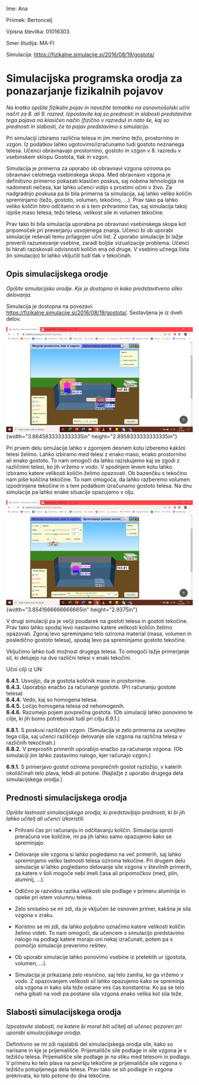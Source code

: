 Ime: Ana

Priimek: Bertoncelj

Vpisna številka: 01016303

Smer študija: MA-FI

Simulacija: <https://fizikalne.simulacije.si/2016/08/19/gostota/>

# Simulacijska programska orodja za ponazarjanje fizikalnih pojavov

*Na kratko opišite fizikalni pojav in navežite tematiko na osnovnošolski
učni načrt za 8. ali 9. razred. Izpostavite kaj so prednosti in slabosti
predstavitve tega pojava na klasičen način (fizično v razredu) in nato
še, kaj so prednosti in slabosti, če ta pojav predstavimo s simulacijo.*

Pri simulaciji izbiramo različna telesa in jim merimo težo, prostornino
in vzgon. Iz podatkov lahko ugotovimo/izračunamo tudi gostoto neznanega
telesa. Učenci obravnavajo prostornino, gostoto in vzgon v 8. razredu v
vsebinskem sklopu Gostota, tlak in vzgon.

Simulacija je primerna za uporabo ob obravnavi vzgona oziroma po
obravnavi celotnega vsebinskega skopa. Med obravnavo vzgona je
definitivno primerno pokazati klasičen poskus, saj nobena tehnologija ne
nadomesti nečesa, kar lahko učenci vidijo s prostimi očmi v živo. Za
nadgradnjo poskusa pa bi bila primerna ta simulacija, saj lahko veliko
količin spreminjamo (težo, gostoto, volumen, tekočino, ...). Prav tako
pa lahko veliko količin hitro odčitamo in si s tem prihranimo čas, saj
simulacija takoj izpiše maso telesa, težo telesa, velikost sile in
volumen tekočine.

Prav tako bi bila simulacija uporabna po obravnavi vsebinskega skopa kot
pripomoček pri preverjanju usvojenega znanja. Učenci bi ob uporabi
simulacije reševali temu prilagojen učni list. Z uporabo simulacije bi
lažje preverili razumevanje vsebine, zaradi boljše vizualizacije
problema. Učenci bi hkrati raziskovali odvisnosti količin ena od druge.
V vsebino učnega lista (in simulacijo) bi lahko vključili tudi tlak v
tekočinah.

## Opis simulacijskega orodje

*Opišite simulacijsko orodje. Kje je dostopno in kako predstavitveno
sliko delovanja.*

Simulacija je dostopna na povezavi:
<https://fizikalne.simulacije.si/2016/08/19/gostota/>. Sestavljena je iz
dveh delov.

![](Gostota/media/image1.png){width="3.8645833333333335in"
height="2.8958333333333335in"}

Pri prvem delu simulacije lahko v zgornjem desnem kotu izberemo kakšni
telesi želimo. Lahko izbiramo med telesi z enako maso, enako prostornino
ali enako gostoto. To nam omogoči da lahko raziskujemo kaj se zgodi z
različnimi telesi, ko jih vržemo v vodo. V spodnjem levem kotu lahko
izbiramo katere velikosti količin želimo opazovati. Ob bazenčku s
tekočino nam piše količina tekočine. To nam omogoča, da lahko razberemo
volumen izpodrinjene tekočine in s tem podatkom izračunamo gostoto
telesa. Na dnu simulacije pa lahko enake situacije opazujemo v olju.

![](Gostota/media/image2.png){width="3.8541666666666665in"
height="2.9375in"}

V drugi simulaciji pa je večji poudarek na gostoti telesa in gostoti
tekočine. Prav tako lahko spodaj levo nastavimo katere velikosti količin
želimo opazovati. Zgoraj levo spreminjamo telo oziroma material (masa,
volumen in posledično gostoto telesa), spodaj levo pa spreminjamo
gostoto tekočine.

Vključimo lahko tudi možnost drugega telesa. To omogoči lažje
primerjanje sil, ki delujejo na dve različni telesi v enaki tekočini.

Učni cilji iz UN:

**6.4.1.** Usvojijo, da je gostota količnik mase in prostornine.\
**6.4.3.** Uporabijo enačbo za računanje gostote. (Pri računanju gostote
telesa)\
**6.4.4.** Vedo, kaj so homogena telesa.\
**6.4.5.** Ločijo homogena telesa od nehomogenih.\
**6.4.6.** Razumejo pojem povprečna gostota. (Ob simulaciji lahko
ponovimo te cilje, ki jih bomo potrebovali tudi pri cilju 6.9.1.)

**6.8.1.** S poskusi raziščejo vzgon. (Simulacija je zelo primerna za
usvojitev tega cilja, saj učenci raziščejo delovanje sile vzgona na
različna telesa v različnih tekočinah.)\
**6.8.2.** V preprostih primerih uporabijo enačbo za računanje vzgona.
(Ob simulaciji jim lahko zastavimo nalogo, kjer računajo vzgon.)

**6.9.1.** S primerjavo gostot oziroma povprečnih gostot razložijo, v
katerih okoliščinah telo plava, lebdi ali potone. (Najlažje z uporabo
drugega dela simulacijskega orodja.)

## Prednosti simulacijskega orodja

*Opišite lastnosti simulacijskega orodja, ki predstavljajo prednosti, ki
bi jih lahko učitelj ali učenci izkoristili.*

-   Prihrani čas pri računanju in odčitavanju količin. Simulacija sproti
    preračuna vse količine, mi pa jih lahko samo opazujemo kako se
    spreminjajo.

-   Delovanje sile vzgona si lahko pogledamo na več primerih, saj lahko
    spreminjamo veliko lastnosti telesa oziroma tekočine. Pri drugem
    delu simulacije si lahko pogledamo delovanje sile vzgona v številnih
    primerih, za katere v šoli mogoče nebi imeli časa ali pripomočkov
    (med, plin, aluminij, ...).

-   Odlično je razvidna razlika velikosti sile podlage v primeru
    aluminija in opeke pri istem volumnu telesa.

-   Zelo smiselno se mi zdi, da je vključen še osnoven primer, kakšna je
    sila vzgona v zraku.

-   Koristno se mi zdi, da lahko poljubno označimo katere velikosti
    količin želimo videti. To nam omogoči, da učencem s simulacijo
    predstavimo nalogo na podlagi katere morajo oni nekaj izračunati,
    potem pa s pomočjo simulacije preverimo rešitev.

-   Ob uporabi simulacije lahko ponovimo vsebine iz preteklih ur
    (gostota, volumen, ...).

-   Simulacija je prikazana zelo resnično, saj telo zaniha, ko ga vržemo
    v vodo. Z opazovanjem velikosti sil lahko opazujemo kako se
    spreminja sila vzgona in kako sila teže ostane ves čas konstantna.
    Ko pa se telo neha gibati na vodi pa postane sila vzgona enako
    velika kot sila teže.

## Slabosti simulacijskega orodja

*Izpostavite slabosti, na katere bi moral biti učitelj ali učenec
pozoren pri uporabi simulacijskega orodja.*

Definitivno se mi zdi najslabši del simulacijskega orodja sile, kako so
narisane in kje je prijemališče. Prijemališče sile podlage in sile
vzgona je v težišču telesa. Prijemališče sile podlage je na stiku med
telesom in podlago. V primeru ko telo plava na površju tekočine je
prijemališče sile vzgona v težišču potopljenega dela telesa. Prav tako
se sili podlage in vzgona prekrivata, ko telo potone do dna tekočine.
